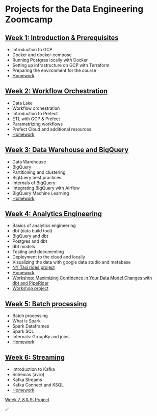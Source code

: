 # Projects for the Data Engineering Zoomcamp

## [Week 1: Introduction & Prerequisites](/week1)

* Introduction to GCP
* Docker and docker-compose
* Running Postgres locally with Docker
* Setting up infrastructure on GCP with Terraform
* Preparing the environment for the course
* [Homework](https://github.com/mary435/data-engineering-zoomcamp/blob/a0b03e35d8d9dc2c7ee23ddff02194287d86eacc/cohorts/2023/week_1_docker_sql/homework.md)        

## [Week 2: Workflow Orchestration](/week2)

* Data Lake
* Workflow orchestration
* Introduction to Prefect
* ETL with GCP & Prefect
* Parametrizing workflows
* Prefect Cloud and additional resources
* [Homework](https://github.com/mary435/data-engineering-zoomcamp/blob/f2f10be6ee3ae1422f5e800101ef05b9cdecaf49/cohorts/2023/week_2_workflow_orchestration/homework.md)  

## [Week 3: Data Warehouse and BigQuery](/week3)

* Data Warehouse
* BigQuery
* Partitioning and clustering
* BigQuery best practices
* Internals of BigQuery
* Integrating BigQuery with Airflow
* BigQuery Machine Learning
* [Homework](https://github.com/mary435/data-engineering-zoomcamp/blob/4740195cadae31dd29eb6a39304edd39e3f3da5c/cohorts/2023/week_3_data_warehouse/homework.md)


## [Week 4: Analytics Engineering](/week4)

* Basics of analytics engineering
* dbt (data build tool)
* BigQuery and dbt
* Postgres and dbt
* dbt models
* Testing and documenting
* Deployment to the cloud and locally
* Visualizing the data with google data studio and metabase
* [NY Taxi rides project](https://github.com/mary435/ny_taxi_rides.git)
* [Homework](https://github.com/mary435/data-engineering-zoomcamp/blob/493f97fadb0442916fee6bc6d93408119573fd0b/cohorts/2023/week_4_analytics_engineering/homework.md)
* [Workshop: Maximizing Confidence in Your Data Model Changes with dbt and PipeRider](https://github.com/mary435/data-engineering-zoomcamp/blob/493f97fadb0442916fee6bc6d93408119573fd0b/cohorts/2023/workshops/piperider.md)
* [Workshop project](https://github.com/mary435/taxi_rides_ny_duckdb.git)


## [Week 5: Batch processing](/week5/)
* Batch processing
* What is Spark
* Spark Dataframes
* Spark SQL
* Internals: GroupBy and joins
* [Homework](/week5/homework.ipynb)

## [Week 6: Streaming](/week6/)
* Introduction to Kafka
* Schemas (avro)
* Kafka Streams
* Kafka Connect and KSQL
* [Homework](/week6/readme.md)


[Week 7, 8 & 9: Project](.)  

:white_check_mark:
```
```